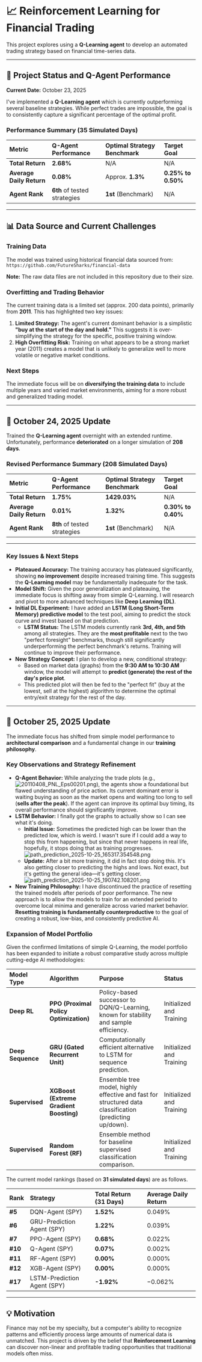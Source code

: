 # 📈 Reinforcement Learning for Financial Trading

This project explores using a **Q-Learning agent** to develop an automated trading strategy based on financial time-series data.

***

## 🚀 Project Status and Q-Agent Performance

**Current Date:** October 23, 2025

I've implemented a **Q-Learning agent** which is currently outperforming several baseline strategies. While perfect trades are impossible, the goal is to consistently capture a significant percentage of the optimal profit.

### Performance Summary (35 Simulated Days)

| Metric | Q-Agent Performance | Optimal Strategy Benchmark | Target Goal |
| :--- | :--- | :--- | :--- |
| **Total Return** | **2.68%** | N/A | N/A |
| **Average Daily Return** | **0.08%** | Approx. **1.3%** | **0.25% to 0.50%** |
| **Agent Rank** | **6th** of tested strategies | **1st** (Benchmark) | N/A |

***

## 📊 Data Source and Current Challenges

### Training Data

The model was trained using historical financial data sourced from:
`https://github.com/FutureSharks/financial-data`

**Note:** The raw data files are not included in this repository due to their size.

### Overfitting and Trading Behavior

The current training data is a limited set (approx. 200 data points), primarily from **2011**. This has highlighted two key issues:

1.  **Limited Strategy:** The agent's current dominant behavior is a simplistic **"buy at the start of the day and hold."** This suggests it is over-simplifying the strategy for the specific, positive training window.
2.  **High Overfitting Risk:** Training on what appears to be a strong market year (2011) creates a model that is unlikely to generalize well to more volatile or negative market conditions.

### Next Steps

The immediate focus will be on **diversifying the training data** to include multiple years and varied market environments, aiming for a more robust and generalized trading model.

***

## 📅 October 24, 2025 Update

Trained the **Q-Learning agent** overnight with an extended runtime. Unfortunately, performance **deteriorated** on a longer simulation of **208 days**.

### Revised Performance Summary (208 Simulated Days)

| Metric | Q-Agent Performance | Optimal Strategy Benchmark | Target Goal |
| :--- | :--- | :--- | :--- |
| **Total Return** | **1.75%** | **1429.03%** | N/A |
| **Average Daily Return** | **0.01%** | **1.32%** | **0.30% to 0.40%** |
| **Agent Rank** | **8th** of tested strategies | **1st** (Benchmark) | N/A |

***

### Key Issues & Next Steps

* **Plateaued Accuracy:** The training accuracy has plateaued significantly, showing **no improvement** despite increased training time. This suggests the **Q-Learning model** may be fundamentally inadequate for the task.
* **Model Shift:** Given the poor generalization and plateauing, the immediate focus is shifting away from simple Q-Learning. I will research and pivot to more advanced techniques like **Deep Learning (DL)**.
* **Initial DL Experiment:** I have added an **LSTM (Long Short-Term Memory) predictive model** to the test pool, aiming to predict the stock curve and invest based on that prediction.
    * **LSTM Status:** The LSTM models currently rank **3rd, 4th, and 5th** among all strategies. They are the **most profitable** next to the two "perfect foresight" benchmarks, though still significantly underperforming the perfect benchmark's returns. Training will continue to improve their performance.
* **New Strategy Concept:** I plan to develop a new, conditional strategy:
    * Based on market data (graphs) from the **9:30 AM to 10:30 AM** window, the model will attempt to **predict (generate) the rest of the day's price plot**.
    * This predicted plot will then be fed to the "perfect fit" (buy at the lowest, sell at the highest) algorithm to determine the optimal entry/exit strategy for the rest of the day.

***

## 📅 October 25, 2025 Update

The immediate focus has shifted from simple model performance to **architectural comparison** and a fundamental change in our **training philosophy**.

### Key Observations and Strategy Refinement

* **Q-Agent Behavior:** While analyzing the trade plots (e.g., ![20110408_PNL_Eps00201.png](images%20for%20readme%2F20110408_PNL_Eps00201.png)), the agents show a foundational but flawed understanding of price action. Its current dominant error is waiting buying as soon as the market opens and waiting too long to sell (**sells after the peak**). If the agent can improve its optimal buy timing, its overall performance should significantly improve.
* **LSTM Behavior:** I finally got the graphs to actually show so I can see what it's doing.
    * **Initial Issue:** Sometimes the predicted high can be lower than the predicted low, which is weird. I wasn't sure if I could add a way to stop this from happening, but since that never happens in real life, hopefully, it stops doing that as training progresses. ![path_prediction_2025-10-25_165317.354548.png](images%20for%20readme%2Fpath_prediction_2025-10-25_165317.354548.png)
    * **Update:** After a bit more training, it did in fact stop doing this. It's also getting closer to predicting the highs and lows. Not exact, but it's getting the general idea—it's getting closer. ![path_prediction_2025-10-25_190742.108201.png](images%20for%20readme%2Fpath_prediction_2025-10-25_190742.108201.png)
* **New Training Philosophy:** I have discontinued the practice of resetting the trained models after periods of poor performance. The new approach is to allow the models to train for an extended period to overcome local minima and generalize across varied market behavior. **Resetting training is fundamentally counterproductive** to the goal of creating a robust, low-bias, and consistently predictive AI.

### Expansion of Model Portfolio

Given the confirmed limitations of simple Q-Learning, the model portfolio has been expanded to initiate a robust comparative study across multiple cutting-edge AI methodologies:

| Model Type | Algorithm | Purpose | Status |
| :--- | :--- | :--- | :--- |
| **Deep RL** | **PPO (Proximal Policy Optimization)** | Policy-based successor to DQN/Q-Learning, known for stability and sample efficiency. | Initialized and Training |
| **Deep Sequence** | **GRU (Gated Recurrent Unit)** | Computationally efficient alternative to LSTM for sequence prediction. | Initialized and Training |
| **Supervised** | **XGBoost (Extreme Gradient Boosting)** | Ensemble tree model, highly effective and fast for structured data classification (predicting up/down). | Initialized and Training |
| **Supervised** | **Random Forest (RF)** | Ensemble method for baseline supervised classification comparison. | Initialized and Training |

The current model rankings (based on **31 simulated days**) are as follows. 

| Rank | Strategy | Total Return (31 Days) | Average Daily Return |
| :--- | :--- | :--- | :--- |
| **#5** | DQN-Agent (SPY) | **1.52%** | $0.049\%$ |
| **#6** | GRU-Prediction Agent (SPY) | **1.22%** | $0.039\%$ |
| **#7** | PPO-Agent (SPY) | **0.68%** | $0.022\%$ |
| **#10** | Q-Agent (SPY) | **0.07%** | $0.002\%$ |
| **#11** | RF-Agent (SPY) | **0.00%** | $0.000\%$ |
| **#12** | XGB-Agent (SPY) | **0.00%** | $0.000\%$ |
| **#17** | LSTM-Prediction Agent (SPY) | **-1.92%** | $-0.062\%$ |

***

## 💡 Motivation

Finance may not be my specialty, but a computer's ability to recognize patterns and efficiently process large amounts of numerical data is unmatched. This project is driven by the belief that **Reinforcement Learning** can discover non-linear and profitable trading opportunities that traditional models often miss.